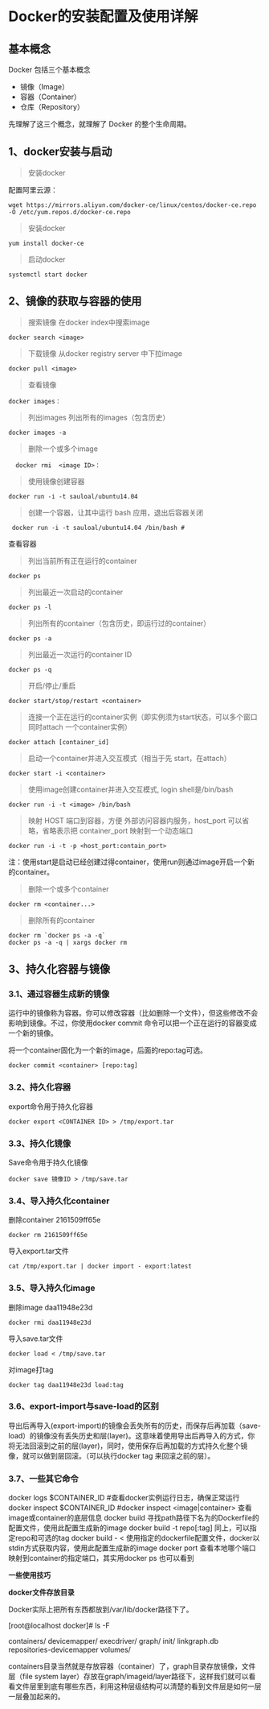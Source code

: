 # Docker的安装配置及使用详解

## **基本概念**

Docker 包括三个基本概念

- 镜像（Image）
- 容器（Container）
- 仓库（Repository）

先理解了这三个概念，就理解了 Docker 的整个生命周期。

## **1、docker安装与启动**

> 安装docker

配置阿里云源：

```
wget https://mirrors.aliyun.com/docker-ce/linux/centos/docker-ce.repo -O /etc/yum.repos.d/docker-ce.repo
```

> 安装docker

```
yum install docker-ce 
```

> 启动docker

```
systemctl start docker
```

## **2、镜像的获取与容器的使用**

> 搜索镜像 在docker index中搜索image

```
docker search <image> 
```

> 下载镜像 从docker registry server 中下拉image

```
docker pull <image>  
```

> 查看镜像

```
docker images： 
```

> 列出images 列出所有的images（包含历史）

```
docker images -a 
```

> 删除一个或多个image

```
  docker rmi  <image ID>： 
```

> 使用镜像创建容器

```
docker run -i -t sauloal/ubuntu14.04
```

> 创建一个容器，让其中运行 bash 应用，退出后容器关闭

```
 docker run -i -t sauloal/ubuntu14.04 /bin/bash #   
```

查看容器

> 列出当前所有正在运行的container

```
docker ps 
```

> 列出最近一次启动的container

```
docker ps -l
```

> 列出所有的container（包含历史，即运行过的container）

```
docker ps -a
```

> 列出最近一次运行的container ID

```
docker ps -q
```

> 开启/停止/重启

```
docker start/stop/restart <container>
```

> 连接一个正在运行的container实例（即实例须为start状态，可以多个窗口同时attach 一个container实例）

```
docker attach [container_id] 
```

> 启动一个container并进入交互模式（相当于先 start，在attach）

```
docker start -i <container>
```

> 使用image创建container并进入交互模式, login shell是/bin/bash

```
docker run -i -t <image> /bin/bash
```

> 映射 HOST 端口到容器，方便 外部访问容器内服务，host_port 可以省略，省略表示把 container_port 映射到一个动态端口

```
docker run -i -t -p <host_port:contain_port> 
```

注：使用start是启动已经创建过得container，使用run则通过image开启一个新的container。

> 删除一个或多个container

```
docker rm <container...>
```

> 删除所有的container

```
docker rm `docker ps -a -q` 
docker ps -a -q | xargs docker rm
```

## 3、持久化容器与镜像

### 3.1、通过容器生成新的镜像

运行中的镜像称为容器。你可以修改容器（比如删除一个文件），但这些修改不会影响到镜像。不过，你使用docker commit 命令可以把一个正在运行的容器变成一个新的镜像。

将一个container固化为一个新的image，后面的repo:tag可选。

```
docker commit <container> [repo:tag]
```

### **3.2、持久化容器**

export命令用于持久化容器

```
docker export <CONTAINER ID> > /tmp/export.tar
```

### 3.3、持久化镜像

Save命令用于持久化镜像

```
docker save 镜像ID > /tmp/save.tar
```

### 3.4、导入持久化container

删除container 2161509ff65e

```
docker rm 2161509ff65e
```

导入export.tar文件

```
cat /tmp/export.tar | docker import - export:latest
```

### 3.5、导入持久化image

删除image daa11948e23d

```
docker rmi daa11948e23d
```

导入save.tar文件

```
docker load < /tmp/save.tar
```

对image打tag

```
docker tag daa11948e23d load:tag
```

### 3.6、export-import与save-load的区别

导出后再导入(export-import)的镜像会丢失所有的历史，而保存后再加载（save-load）的镜像没有丢失历史和层(layer)。这意味着使用导出后再导入的方式，你将无法回滚到之前的层(layer)，同时，使用保存后再加载的方式持久化整个镜像，就可以做到层回滚。（可以执行docker tag 来回滚之前的层）。

### 3.7、一些其它命令

docker logs $CONTAINER_ID #查看docker实例运行日志，确保正常运行 docker inspect $CONTAINER_ID #docker inspect <image|container> 查看image或container的底层信息 docker build <path> 寻找path路径下名为的Dockerfile的配置文件，使用此配置生成新的image docker build -t repo[:tag] 同上，可以指定repo和可选的tag docker build - < <dockerfile> 使用指定的dockerfile配置文件，docker以stdin方式获取内容，使用此配置生成新的image docker port <container> <container port> 查看本地哪个端口映射到container的指定端口，其实用docker ps 也可以看到

**一些使用技巧**

**docker文件存放目录**

Docker实际上把所有东西都放到/var/lib/docker路径下了。

[root@localhost docker]# ls -F

containers/ devicemapper/ execdriver/ graph/ init/ linkgraph.db repositories-devicemapper volumes/

containers目录当然就是存放容器（container）了，graph目录存放镜像，文件层（file system layer）存放在graph/imageid/layer路径下，这样我们就可以看看文件层里到底有哪些东西，利用这种层级结构可以清楚的看到文件层是如何一层一层叠加起来的。